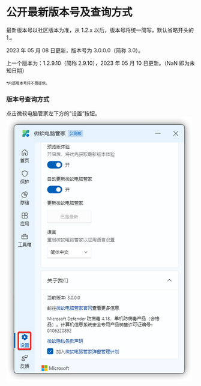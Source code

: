 # 公开最新版本号及查询方式
最新版本号以社区版本为准，从 1.2.x 以后，版本号将统一简写，默认省略开头的 1.。

2023 年 05 月 08 日更新，版本号为 3.0.0.0（简称 3.0）。

上一个版本为：1.2.9.10（简称 2.9.10），2023 年 05 月 10 日更新。（NaN 即为未知日期）

<font size=1>*内部版本号将不再提供。</font>

### 版本号查询方式

点击微软电脑管家左下方的“设置”按钮。
![](../assets/appendix/check-version/latest-version.png)